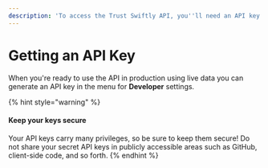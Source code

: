 ```yaml
---
description: 'To access the Trust Swiftly API, you''ll need an API key.'
---
```


# Getting an API Key

When you're ready to use the API in production using live data you can generate an API key in the menu for **Developer** settings.

{% hint style="warning" %}
#### Keep your keys secure

Your API keys carry many privileges, so be sure to keep them secure! Do not share your secret API keys in publicly accessible areas such as GitHub, client-side code, and so forth.
{% endhint %}

